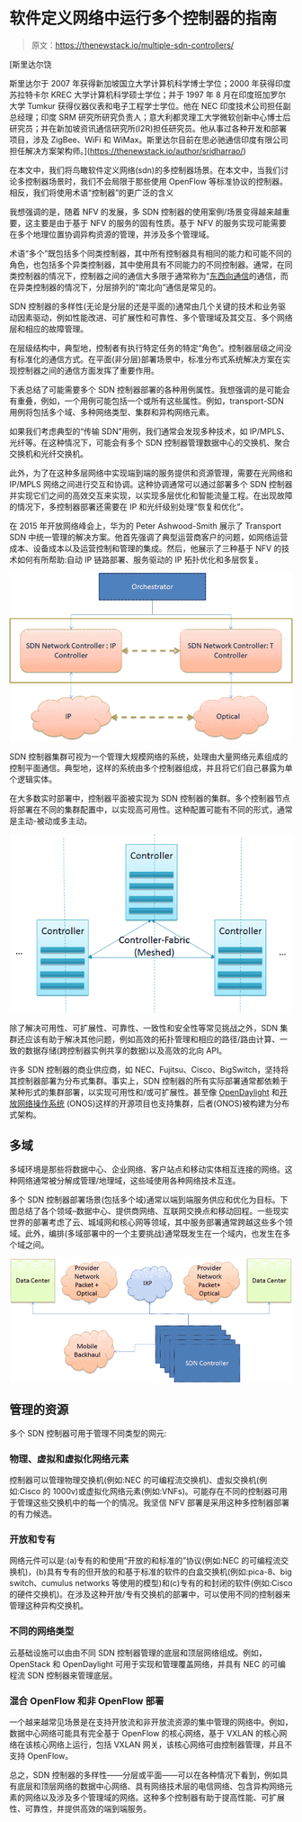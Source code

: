# 软件定义网络中运行多个控制器的指南

> 原文：<https://thenewstack.io/multiple-sdn-controllers/>

[](https://thenewstack.io/author/sridharrao/)

 [斯里达尔饶

斯里达尔于 2007 年获得新加坡国立大学计算机科学博士学位；2000 年获得印度苏拉特卡尔 KREC 大学计算机科学硕士学位；并于 1997 年 8 月在印度班加罗尔大学 Tumkur 获得仪器仪表和电子工程学士学位。他在 NEC 印度技术公司担任副总经理；印度 SRM 研究所研究负责人；意大利都灵理工大学微软创新中心博士后研究员；并在新加坡资讯通信研究所(I2R)担任研究员。他从事过各种开发和部署项目，涉及 ZigBee、WiFi 和 WiMax。斯里达尔目前在思必驰通信印度有限公司担任解决方案架构师。](https://thenewstack.io/author/sridharrao/) [](https://thenewstack.io/author/sridharrao/)

在本文中，我们将鸟瞰软件定义网络(sdn)的多控制器场景。在本文中，当我们讨论多控制器场景时，我们不会局限于那些使用 OpenFlow 等标准协议的控制器。相反，我们将使用术语“控制器”的更广泛的含义

我想强调的是，随着 NFV 的发展，多 SDN 控制器的使用案例/场景变得越来越重要，这主要是由于基于 NFV 的服务的固有性质。基于 NFV 的服务实现可能需要在多个地理位置协调异构资源的管理，并涉及多个管理域。

术语“多个”既包括多个同类控制器，其中所有控制器具有相同的能力和可能不同的角色，也包括多个异类控制器，其中使用具有不同能力的不同控制器。通常，在同类控制器的情况下，控制器之间的通信大多限于通常称为“[东西向通信](http://etherealmind.com/layer-2-multipath-east-west-bandwidth-switch-designs/)的通信，而在异类控制器的情况下，分层排列的“南北向”通信是常见的。

SDN 控制器的多样性(无论是分层的还是平面的)通常由几个关键的技术和业务驱动因素驱动，例如性能改进、可扩展性和可靠性、多个管理域及其交互、多个网络层和相应的故障管理。

在层级结构中，典型地，控制者有执行特定任务的特定“角色”。控制器层级之间没有标准化的通信方式。在平面(非分层)部署场景中，标准分布式系统解决方案在实现控制器之间的通信方面发挥了重要作用。

下表总结了可能需要多个 SDN 控制器部署的各种用例属性。我想强调的是可能会有重叠，例如，一个用例可能包括一个或所有这些属性。例如，transport-SDN 用例将包括多个域、多种网络类型、集群和异构网络元素。

如果我们考虑典型的“传输 SDN”用例，我们通常会发现多种技术，如 IP/MPLS、光纤等。在这种情况下，可能会有多个 SDN 控制器管理数据中心的交换机、聚合交换机和光纤交换机。

此外，为了在这种多层网络中实现端到端的服务提供和资源管理，需要在光网络和 IP/MPLS 网络之间进行交互和协调。这种协调通常可以通过部署多个 SDN 控制器并实现它们之间的高效交互来实现，以实现多层优化和智能流量工程。在出现故障的情况下，多控制器部署还需要在 IP 和光纤级别处理“恢复和优化”。

在 2015 年开放网络峰会上，华为的 Peter Ashwood-Smith 展示了 Transport SDN 中统一管理的解决方案。他首先强调了典型运营商客户的问题，如网络运营成本、设备成本以及运营控制和管理的集成。然后，他展示了三种基于 NFV 的技术如何有所帮助:自动 IP 链路部署、服务驱动的 IP 拓扑优化和多层恢复。

[![img-1](img/c47a1dfe3a1de68034b17e719044d5da.png)](https://thenewstack.io/wp-content/uploads/2016/01/img-1.png)

SDN 控制器集群可视为一个管理大规模网络的系统，处理由大量网络元素组成的控制平面通信。典型地，这样的系统由多个控制器组成，并且将它们自己暴露为单个逻辑实体。

在大多数实时部署中，控制器平面被实现为 SDN 控制器的集群。多个控制器节点将部署在不同的集群配置中，以实现高可用性。这种配置可能有不同的形式，通常是主动-被动或多主动。

![img-2](img/2bcd412ac9dba93300762a9e8bb985af.png)

除了解决可用性、可扩展性、可靠性、一致性和安全性等常见挑战之外，SDN 集群还应该有助于解决其他问题，例如高效的拓扑管理和相应的路径/路由计算、一致的数据存储(跨控制器实例共享的数据)以及高效的北向 API。

许多 SDN 控制器的商业供应商，如 NEC、Fujitsu、Cisco、BigSwitch，坚持将其控制器部署为分布式集群。事实上，SDN 控制器的所有实际部署通常都依赖于某种形式的集群部署，以实现可用性和/或可扩展性。甚至像 [OpenDaylight](https://www.opendaylight.org/) 和[开放网络操作系统](http://onosproject.org/) (ONOS)这样的开源项目也支持集群，后者(ONOS)被构建为分布式架构。

## 多域

多域环境是那些将数据中心、企业网络、客户站点和移动实体相互连接的网络。这种网络通常被分解成管理/地理域，这些域使用各种网络技术互连。

多个 SDN 控制器部署场景(包括多个域)通常以端到端服务供应和优化为目标。下图总结了各个领域–数据中心、提供商网络、互联网交换点和移动回程。一些现实世界的部署考虑了云、城域网和核心网等领域，其中服务部署通常跨越这些多个领域。此外，编排(多域部署中的一个主要挑战)通常既发生在一个域内，也发生在多个域之间。

![img-3](img/27595c3ff22389e2bb7cd3d2c2001d6c.png)

## 管理的资源

多个 SDN 控制器可用于管理不同类型的网元:

### 物理、虚拟和虚拟化网络元素

控制器可以管理物理交换机(例如:NEC 的可编程流交换机)、虚拟交换机(例如:Cisco 的 1000v)或虚拟化网络元素(例如:VNFs)。可能存在不同的控制器可用于管理这些交换机中的每一个的情况。我坚信 NFV 部署是采用这种多控制器部署的有力候选。

### 开放和专有

网络元件可以是:(a)专有的和使用“开放的和标准的”协议(例如:NEC 的可编程流交换机)，(b)具有专有的但开放的和基于标准的软件的白盒交换机(例如:pica-8、big switch、cumulus networks 等使用的模型)和(c)专有的和封闭的软件(例如:Cisco 的硬件交换机)。在涉及这种开放/专有交换机的部署中，可以使用不同的控制器来管理这种异构交换机。

### 不同的网络类型

云基础设施可以由由不同 SDN 控制器管理的底层和顶层网络组成。例如，OpenStack 和 OpenDaylight 可用于实现和管理覆盖网络，并具有 NEC 的可编程流 SDN 控制器来管理底层。

### 混合 OpenFlow 和非 OpenFlow 部署

一个越来越常见场景是在支持开放流和非开放流资源的集中管理的网络中。例如，数据中心网络可能具有完全基于 OpenFlow 的核心网络，基于 VXLAN 的核心网络在该核心网络上运行，包括 VXLAN 网关，该核心网络可由控制器管理，并且不支持 OpenFlow。

总之，SDN 控制器的多样性——分层或平面——可以在各种情况下看到，例如具有底层和顶层网络的数据中心网络、具有网络技术层的电信网络、包含异构网络元素的网络以及涉及多个管理域的网络。这种多个控制器有助于提高性能、可扩展性、可靠性，并提供高效的端到端服务。

<svg xmlns:xlink="http://www.w3.org/1999/xlink" viewBox="0 0 68 31" version="1.1"><title>Group</title> <desc>Created with Sketch.</desc></svg>